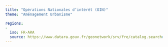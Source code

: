 ```yaml
---
title: "Opérations Nationales d’intérêt (OIN)"
theme: "Aménagement Urbanisme"

regions:
-
  iso: FR-ARA
  source: https://www.datara.gouv.fr/geonetwork/srv/fre/catalog.search#/search?resultType=details&sortBy=relevance&from=1&to=20&fast=index&_content_type=json&any=Opérations Nationales d’intérêt (OIN)
---
```


